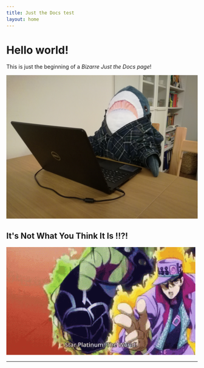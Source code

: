 ```yaml
---
title: Just the Docs test
layout: home
---
```


# Hello world!

This is just the beginning of a *Bizarre Just the Docs page*!

![Sharque](Images/IMG_20200401_210429.jpg "Technical Writer Sharque")

## It's Not What You Think It Is !!?!

![Za Warudo](Images/jotaro-star-platinum.gif)



----

